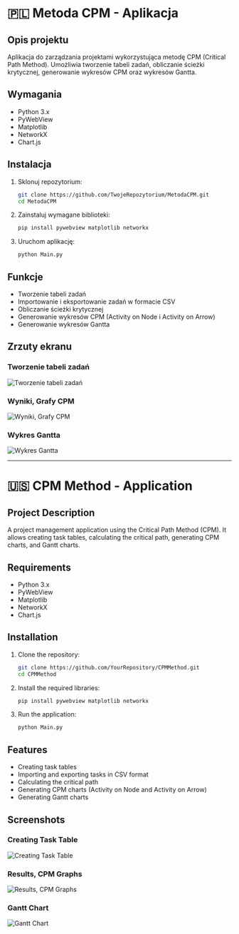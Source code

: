 # 🇵🇱 Metoda CPM - Aplikacja

## Opis projektu

Aplikacja do zarządzania projektami wykorzystująca metodę CPM (Critical Path Method). Umożliwia tworzenie tabeli zadań, obliczanie ścieżki krytycznej, generowanie wykresów CPM oraz wykresów Gantta.

## Wymagania

- Python 3.x
- PyWebView
- Matplotlib
- NetworkX
- Chart.js

## Instalacja

1. Sklonuj repozytorium:
    ```bash
    git clone https://github.com/TwojeRepozytorium/MetodaCPM.git
    cd MetodaCPM
    ```

2. Zainstaluj wymagane biblioteki:
    ```bash
    pip install pywebview matplotlib networkx
    ```

3. Uruchom aplikację:
    ```bash
    python Main.py
    ```

## Funkcje

- Tworzenie tabeli zadań
- Importowanie i eksportowanie zadań w formacie CSV
- Obliczanie ścieżki krytycznej
- Generowanie wykresów CPM (Activity on Node i Activity on Arrow)
- Generowanie wykresów Gantta

## Zrzuty ekranu

### Tworzenie tabeli zadań
![Tworzenie tabeli zadań](attachments/Tabela.png)

### Wyniki, Grafy CPM
![Wyniki, Grafy CPM](attachments/Wyniki1.png)

### Wykres Gantta
![Wykres Gantta](attachments/Gantt.png)

---

# 🇺🇸 CPM Method - Application

## Project Description

A project management application using the Critical Path Method (CPM). It allows creating task tables, calculating the critical path, generating CPM charts, and Gantt charts.

## Requirements

- Python 3.x
- PyWebView
- Matplotlib
- NetworkX
- Chart.js

## Installation

1. Clone the repository:
    ```bash
    git clone https://github.com/YourRepository/CPMMethod.git
    cd CPMMethod
    ```

2. Install the required libraries:
    ```bash
    pip install pywebview matplotlib networkx
    ```

3. Run the application:
    ```bash
    python Main.py
    ```

## Features

- Creating task tables
- Importing and exporting tasks in CSV format
- Calculating the critical path
- Generating CPM charts (Activity on Node and Activity on Arrow)
- Generating Gantt charts

## Screenshots

### Creating Task Table
![Creating Task Table](attachments/Tabela.png)

### Results, CPM Graphs
![Results, CPM Graphs](attachments/Wyniki1.png)

### Gantt Chart
![Gantt Chart](attachments/Gantt.png)
